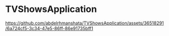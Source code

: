 # TVShowsApplication







 
https://github.com/abdelrhmanshata/TVShowsApplication/assets/36518291/6a724cf5-3c34-47e5-86ff-86e91735bff1
